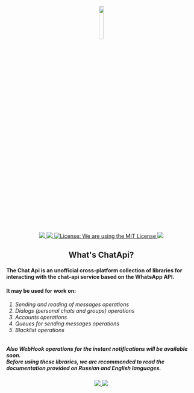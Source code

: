 <p align="center">
     <a href="https://chat-api.com">
          <img src="https://chat-api.com/img/logo-light.png" width="15%"  />
     </a>
</p>
<p align="center">
     <a href="https://www.nuget.org/packages/ChatApi.Core/"> 
          <img src="https://img.shields.io/badge/Version-1.0.1-success?style=for-the-badge&logo=appveyor" /> 
     </a>
     <a href="../../releases">
          <img src="https://img.shields.io/badge/Release-Ok-success.svg?style=for-the-badge&logo=appveyor"  />
     </a>
     <a href="LICENSE.md">
          <img src="https://img.shields.io/badge/license-MIT-success.svg?style=for-the-badge&logo=appveyor" 
               alt="License: We are using the MIT License"  />
     </a> 
     <a href="https://github.com/Zodt">
          <img src="https://img.shields.io/badge/Author-Russian-success.svg?style=for-the-badge&logo=appveyor"  />
     </a>
</p>
<h2 align="center">What's ChatApi?</h2>

<h4>The Chat Api is an unofficial cross-platform collection of libraries for interacting with the сhat-api service based on the WhatsApp API.</h4>
<h4>It may be used for work on:</h4> 
<h6>
     <ol>
          <li>Sending and reading of messages operations</li> 
          <li>Dialogs (personal chats and groups) operations</li> 
          <li>Accounts operations</li> 
          <li>Queues for sending messages operations</li> 
          <li>Blacklist operations</li> 
     </ol>
</h6>
<h5>
     Also WebHook operations for the instant notifications will be available soon. </br>
     Before using these libraries, we are recommended to read the documentation provided on Russian and English languages.
</h5>
<p align="center">
     <a href="Documentation/ru-RU/README.md">
          <img src="https://img.shields.io/badge/Docs-Russian-informational.svg?style=for-the-badge&logo=appveyor"  />
     </a>
     <a href="Documentation/en-EN/README.md">
          <img src="https://img.shields.io/badge/Docs-English-informational.svg?style=for-the-badge&logo=appveyor"  />
     </a>
</p>
